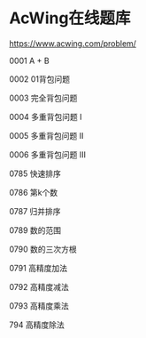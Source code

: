 # AcWing在线题库

https://www.acwing.com/problem/

0001 A + B

0002 01背包问题

0003 完全背包问题

0004 多重背包问题 I

0005 多重背包问题 II

0006 多重背包问题 III

0785 快速排序

0786 第k个数

0787 归并排序

0789 数的范围

0790 数的三次方根

0791 高精度加法

0792 高精度减法

0793 高精度乘法

794 高精度除法































